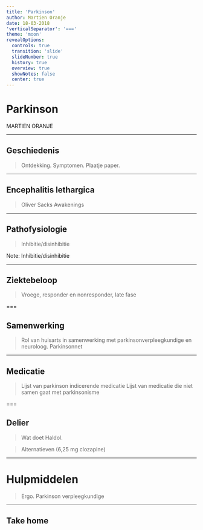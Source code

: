 ```yaml
---
title: 'Parkinson'
author: Martien Oranje
date: 18-03-2018
'verticalSeparator': '==='
theme: 'moon'
revealOptions:
  controls: true
  transition: 'slide'
  slideNumber: true
  history: true
  overview: true
  showNotes: false
  center: true
---
```


# Parkinson

MARTIEN ORANJE

---

## Geschiedenis

> Ontdekking. Symptomen. Plaatje paper.

---

## Encephalitis lethargica

> Oliver Sacks Awakenings

---

## Pathofysiologie

> Inhibitie/disinhibitie

Note: Inhibitie/disinhibitie

---

## Ziektebeloop

> Vroege, responder en nonresponder, late fase

===

## Samenwerking

> Rol van huisarts in samenwerking met parkinsonverpleegkundige en neuroloog. Parkinsonnet

---

## Medicatie

> Lijst van parkinson indicerende medicatie
> Lijst van medicatie die niet samen gaat met parkinsonisme

===

## Delier

> Wat doet Haldol.

> Alternatieven (6,25 mg clozapine)

---

# Hulpmiddelen

> Ergo. Parkinson verpleegkundige

---

## Take home
